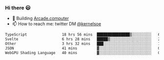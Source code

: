 ### Hi there 😃

- 🔨 Building [Arcade.computer](https://arcade.computer)
- 📫 How to reach me: twitter DM [@kernelsoe](https://twitter.com/kernelsoe)

<!--START_SECTION:waka-->

```txt
TypeScript                18 hrs 56 mins  ███████████████▒░░░░░░░░░   61.53 %
Svelte                    6 hrs 28 mins   █████▒░░░░░░░░░░░░░░░░░░░   21.04 %
Other                     3 hrs 32 mins   ███░░░░░░░░░░░░░░░░░░░░░░   11.51 %
JSON                      41 mins         ▓░░░░░░░░░░░░░░░░░░░░░░░░   02.24 %
WebGPU Shading Language   40 mins         ▓░░░░░░░░░░░░░░░░░░░░░░░░   02.17 %
```

<!--END_SECTION:waka-->
